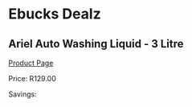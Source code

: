 
# Ebucks Dealz
## Ariel Auto Washing Liquid - 3 Litre
[Product Page](https://www.ebucks.com/web/shop/productSelected.do?prodId=1018635480&catId=908586136)

Price: R129.00

Savings: 


	